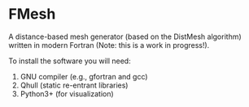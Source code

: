 # FMesh
A distance-based mesh generator (based on the DistMesh algorithm) written in modern Fortran (Note: this is a work in progress!).

To install the software you will need: 
1. GNU compiler (e.g., gfortran and gcc)
2. Qhull (static re-entrant libraries)
3. Python3+ (for visualization)
